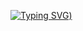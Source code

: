 [![Typing SVG](https://readme-typing-svg.herokuapp.com?font=Fira+Code&pause=1000&random=false&width=435&lines=Hi!+I'm+Semen+Shevchik))](https://git.io/typing-svg)
